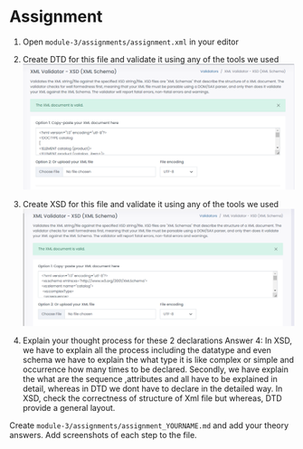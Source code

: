 # Assignment

1. Open `module-3/assignments/assignment.xml` in your editor


2. Create DTD for this file and validate it using any of the tools we used
![imageinfo](./assets/DTDValidate.png)


3. Create XSD for this file and validate it using any of the tools we used
![imageinfo](./assets/XSDValidate.png)

4. Explain your thought process for these 2 declarations
Answer 4: 
In XSD, we have to explain all the process including the datatype and even schema we have to explain the what type it is like complex or simple and occurrence how many times to be declared. Secondly, we have explain the what are the sequence ,attributes and all have to be explained in detail, whereas in DTD we dont have to declare in the detailed way. In XSD, check the correctness of structure of Xml file but whereas, DTD provide a general layout.

Create `module-3/assignments/assignment_YOURNAME.md` and add your theory answers. Add screenshots of each step to the file.



